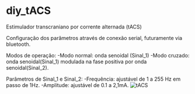 # diy_tACS
Estimulador transcraniano por corrente alternada (tACS)

Configuração dos parâmetros através de conexão serial, futuramente via bluetooth.

Modos de operação:
-Modo normal: onda senoidal (Sinal_1)
-Modo cruzado: onda senoidal(Sinal_1) modulada na fase positiva por onda senoidal(Sinal_2).

Parâmetros de Sinal_1 e Sinal_2:
-Frequência: ajustável de 1 a 255 Hz em passo de 1Hz.
-Amplitude: ajustável de 0.1 a 2,1mA.
![tACS](https://github.com/luizquizo/diy_tACS/assets/151285589/28c5dd92-5b19-4453-b453-07891d2b2e3a)
